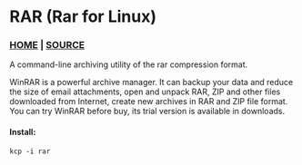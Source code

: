 # RAR (Rar for Linux)

### [HOME](https://www.rarlab.com) | [SOURCE](https://www.rarlab.com/rar/rarlinux-x64-624.tar.gz)

A command-line archiving utility of the rar compression format.

WinRAR is a powerful archive manager. It can backup your data and reduce the size of email attachments, open and unpack RAR, ZIP and other files downloaded from Internet, create new archives in RAR and ZIP file format. You can try WinRAR before buy, its trial version is available in downloads.

#### Install:

```
kcp -i rar
```
